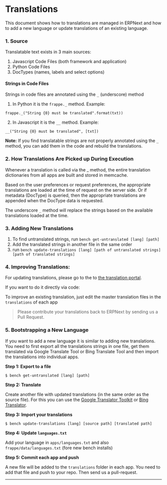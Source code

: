 <!-- add-breadcrumbs -->
# Translations

<!-- jinja -->
<!-- static -->

This document shows how to translations are managed in ERPNext and how to add
a new language or update translations of an existing language.

### 1. Source

Translatable text exists in 3 main sources:

  1. Javascript Code Files (both framework and application)
  2. Python Code Files
  3. DocTypes (names, labels and select options)

#### Strings in Code Files

Strings in code files are annotated using the `_` (underscore) method

  1. In Python it is the `frappe._` method. Example:

`frappe._("String {0} must be translated".format(txt))`

  2. In Javascript it is the `__` method. Example:

`__("String {0} must be translated", [txt])`

**Note:** If you find translatable strings are not properly annotated using the `_`
method, you can add them in the code and rebuild the translations.

### 2. How Translations Are Picked up During Execution

Whenever a translation is called via the _ method, the entire translation
dictionaries from all apps are built and stored in memcache.

Based on the user preferences or request preferences, the appropriate
translations are loaded at the time of request on the server side. Or if
metadata (DocType) is queried, then the appropriate translations are appended
when the DocType data is requested.

The underscore `_` method will replace the strings based on the available
translations loaded at the time.

### 3. Adding New Translations

1. To find untranslated strings, run `bench get-untranslated [lang] [path]`
1. Add the translated strings in another file in the same order
1. run `bench update-translations [lang] [path of untranslated strings] [path of translated strings]`

### 4. Improving Translations:

For updating translations, please go to the to [the translation portal](https://translate.erpnext.com).

If you want to do it directly via code:

To improve an existing translation, just edit the master translation files in
the `translations` of each app

> Please contribute your translations back to ERPNext by sending us a Pull
Request.

### 5. Bootstrapping a New Language

If you want to add a new language it is similar to adding new translations. You need to first export all the translations strings in one file, get them translated via Google Translate Tool or Bing Translate Tool and then import the translations into individual apps.

**Step 1: Export to a file**

	$ bench get-untranslated [lang] [path]

**Step 2: Translate**

Create another file with updated translations (in the same order as the source file). For this you can use the [Google Translator Toolkit](https://translate.google.com/toolkit) or [Bing Translator](http://www.bing.com/translator/).

**Step 3: Import your translations**

	$ bench update-translations [lang] [source path] [translated path]

**Step 4: Update `languages.txt`**

Add your language in `apps/languages.txt` and also `frappe/data/languages.txt` (fore new bench installs)

**Step 5: Commit each app and push**

A new file will be added to the `translations` folder in each app. You need to add that file and push to your repo. Then send us a pull-request.

---

